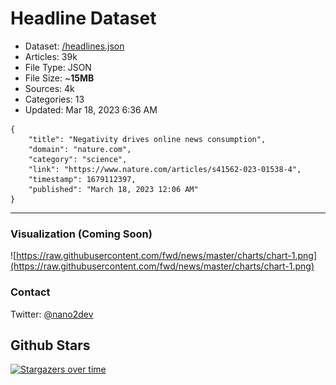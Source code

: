 # Headline Dataset

- Dataset: [/headlines.json](https://raw.githubusercontent.com/fwd/news/master/headlines.json) 
- Articles: 39k
- File Type: JSON
- File Size: ~**15MB**
- Sources: 4k
- Categories: 13
- Updated: Mar 18, 2023 6:36 AM

```
{
    "title": "Negativity drives online news consumption",
    "domain": "nature.com",
    "category": "science",
    "link": "https://www.nature.com/articles/s41562-023-01538-4",
    "timestamp": 1679112397,
    "published": "March 18, 2023 12:06 AM"
}
```

---

### Visualization (Coming Soon)

![https://raw.githubusercontent.com/fwd/news/master/charts/chart-1.png](https://raw.githubusercontent.com/fwd/news/master/charts/chart-1.png)

### Contact 

Twitter: [@nano2dev](https://twitter.com/nano2dev)

## Github Stars

[![Stargazers over time](https://starchart.cc/fwd/news.svg)](https://starchart.cc/fwd/news)
